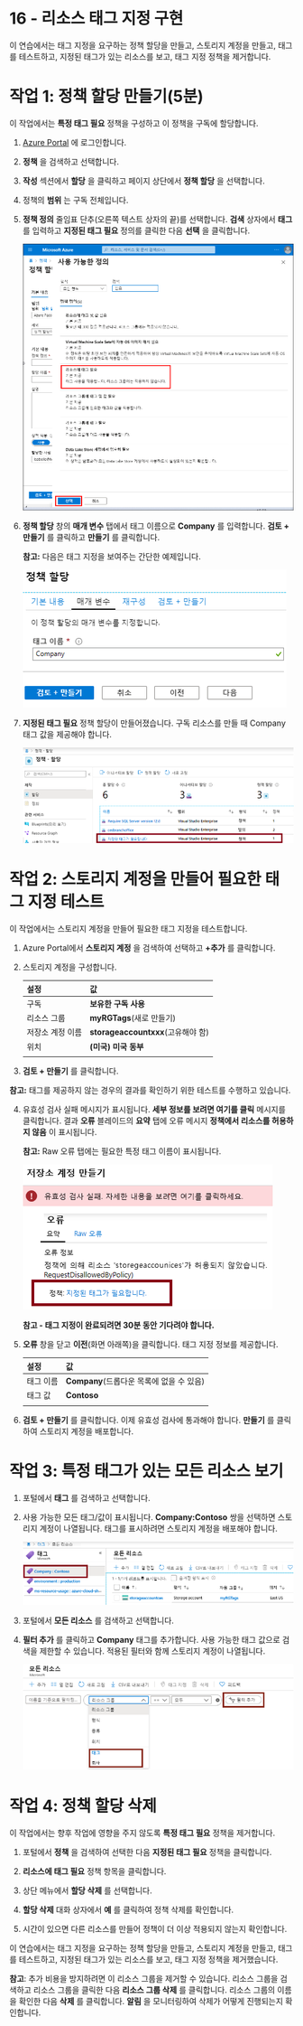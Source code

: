 ﻿---
wts:
    title: '16 - 리소스 태그 지정 구현(5분)'
    module: '모듈 05: ID, 거버넌스, 개인 정보 보호 및 규정 준수 기능에 대해 설명하기'
---
# 16 - 리소스 태그 지정 구현

이 연습에서는 태그 지정을 요구하는 정책 할당을 만들고, 스토리지 계정을 만들고, 태그를 테스트하고, 지정된 태그가 있는 리소스를 보고, 태그 지정 정책을 제거합니다.

# 작업 1: 정책 할당 만들기(5분)

이 작업에서는 **특정 태그 필요** 정책을 구성하고 이 정책을 구독에 할당합니다. 

1. [Azure Portal](https://portal.azure.com) 에 로그인합니다.

2. **정책** 을 검색하고 선택합니다. 

3. **작성** 섹션에서 **할당** 을 클릭하고 페이지 상단에서 **정책 할당** 을 선택합니다.

4. 정책의 **범위** 는 구독 전체입니다. 

5. **정책 정의** 줄임표 단추(오른쪽 텍스트 상자의 끝)를 선택합니다.  **검색** 상자에서 **태그** 를 입력하고 **지정된 태그 필요** 정의를 클릭한 다음 **선택** 을 클릭합니다.

   ![지정된 태그 필요가 선택되어 있는 사용 가능한 정의 창의 스크린샷.](../images/1701.png)

6.  **정책 할당** 창의 **매개 변수** 탭에서 태그 이름으로 **Company** 를 입력합니다. **검토 + 만들기** 를 클릭하고 **만들기** 를 클릭합니다.

    **참고:** 다음은 태그 지정을 보여주는 간단한 예제입니다. 

    ![태그 이름이 입력된 정책 할당 창의 스크린샷.](../images/1702.png)

7. **지정된 태그 필요** 정책 할당이 만들어졌습니다. 구독 리소스를 만들 때 Company 태그 값을 제공해야 합니다.

   ![허용된 위치 할당이 강조 표시된 정책 - 할당 창의 스크린샷.](../images/1703.png)

# 작업 2: 스토리지 계정을 만들어 필요한 태그 지정 테스트

이 작업에서는 스토리지 계정을 만들어 필요한 태그 지정을 테스트합니다. 

1. Azure Portal에서 **스토리지 계정** 을 검색하여 선택하고 **+추가** 를 클릭합니다.

2. 스토리지 계정을 구성합니다. 

    | 설정 | 값 | 
    | --- | --- |
    | 구독 | **보유한 구독 사용** |
    | 리소스 그룹 | **myRGTags**(새로 만들기) |
    | 저장소 계정 이름 | **storageaccountxxx**(고유해야 함) |
    | 위치 | **(미국) 미국 동부** |
    | | |

3. **검토 + 만들기** 를 클릭합니다. 

**참고:** 태그를 제공하지 않는 경우의 결과를 확인하기 위한 테스트를 수행하고 있습니다. 

4. 유효성 검사 실패 메시지가 표시됩니다. **세부 정보를 보려면 여기를 클릭** 메시지를 클릭합니다. 결과 **오류** 블레이드의 **요약** 탭에 오류 메시지 **정책에서 리소스를 허용하지 않음** 이 표시됩니다.

    **참고:** Raw 오류 탭에는 필요한 특정 태그 이름이 표시됩니다. 

    ![정책으로 인해 허용되지 않음 오류의 스크린샷.](../images/1704.png)

    **참고 - 태그 지정이 완료되려면 30분 동안 기다려야 합니다.**

5. **오류** 창을 닫고 **이전**(화면 아래쪽)을 클릭합니다. 태그 지정 정보를 제공합니다. 

    | 설정 | 값 | 
    | --- | --- |
    | 태그 이름 | **Company**(드롭다운 목록에 없을 수 있음) |
    | 태그 값 | **Contoso** |
    | | |

6. **검토 + 만들기** 를 클릭합니다. 이제 유효성 검사에 통과해야 합니다. **만들기** 를 클릭하여 스토리지 계정을 배포합니다. 

# 작업 3: 특정 태그가 있는 모든 리소스 보기

1. 포털에서 **태그** 를 검색하고 선택합니다.

2. 사용 가능한 모든 태그/값이 표시됩니다. **Company:Contoso** 쌍을 선택하면 스토리지 계정이 나열됩니다. 태그를 표시하려면 스토리지 계정을 배포해야 합니다. 

   ![Company와 Contoso가 선택된 태그의 스크린샷.](../images/1705.png)

3. 포털에서 **모든 리소스** 를 검색하고 선택합니다.

4. **필터 추가** 를 클릭하고 **Company** 태그를 추가합니다. 사용 가능한 태그 값으로 검색을 제한할 수 있습니다. 적용된 필터와 함께 스토리지 계정이 나열됩니다.

    ![Company가 선택된 모든 리소스 필터의 스크린샷.](../images/1706.png)

# 작업 4: 정책 할당 삭제

이 작업에서는 향후 작업에 영향을 주지 않도록 **특정 태그 필요** 정책을 제거합니다. 

1. 포털에서 **정책** 을 검색하여 선택한 다음 **지정된 태그 필요** 정책을 클릭합니다.

2. **리소스에 태그 필요** 정책 항목을 클릭합니다.

3. 상단 메뉴에서 **할당 삭제** 를 선택합니다.

4. **할당 삭제** 대화 상자에서 **예** 를 클릭하여 정책 삭제를 확인합니다.

5. 시간이 있으면 다른 리소스를 만들어 정책이 더 이상 적용되지 않는지 확인합니다.

이 연습에서는 태그 지정을 요구하는 정책 할당을 만들고, 스토리지 계정을 만들고, 태그를 테스트하고, 지정된 태그가 있는 리소스를 보고, 태그 지정 정책을 제거했습니다.


**참고**: 추가 비용을 방지하려면 이 리소스 그룹을 제거할 수 있습니다. 리소스 그룹을 검색하고 리소스 그룹을 클릭한 다음 **리소스 그룹 삭제** 를 클릭합니다. 리소스 그룹의 이름을 확인한 다음 **삭제** 를 클릭합니다. **알림** 을 모니터링하여 삭제가 어떻게 진행되는지 확인합니다.
